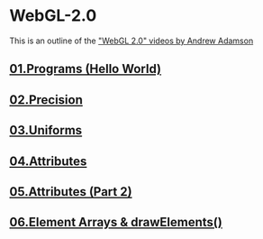 # WebGL-2.0

This is an outline of the ["WebGL 2.0" videos by Andrew Adamson](https://www.youtube.com/playlist?list=PLPbmjY2NVO_X1U1JzLxLDdRn4NmtxyQQo)

## [01.Programs (Hello World)](https://github.com/evpozdniakov/WebGL-2.0/blob/main/01.Programs%20(Hello%20World)/README.md)

## [02.Precision](https://github.com/evpozdniakov/WebGL-2.0/blob/main/02.Precision/README.md)

## [03.Uniforms](https://github.com/evpozdniakov/WebGL-2.0/blob/main/03.Uniforms/README.md)

## [04.Attributes](https://github.com/evpozdniakov/WebGL-2.0/blob/main/04.Attributes/README.md)

## [05.Attributes (Part 2)](https://github.com/evpozdniakov/WebGL-2.0/blob/main/05.Attributes%20(Part%202)/README.md)

## [06.Element Arrays & drawElements()](https://github.com/evpozdniakov/WebGL-2.0/blob/main/06.Element%20Arrays%20&%20drawElements()/README.md)
